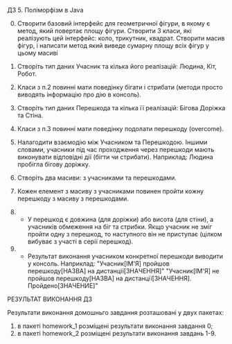 ДЗ 5. Поліморфізм в Java

0. Створити базовий інтерфейс для геометричної фігури, в якому є метод, який повертає площу фігури.
Створити 3 класи, які реалізують цей інтерфейс: коло, трикутник, квадрат.
Створити масив фігур, і написати метод який виведе сумарну площу всіх фігур у цьому масиві

1. Створіть тип даних Учасник та кілька його реалізацій: Людина, Кіт, Робот.
2. Класи з п.2 повинні мати поведінку бігати і стрибати (методи просто виводять інформацію про дію в консоль).
3. Створіть тип даних Перешкода та кілька її реалізацій: Бігова Доріжка та Стіна.
4. Класи з п.3 повинні мати поведінку подолати перешкоду (overcome).
5. Налагодити взаємодію між Учасником та Перешкодою.
Іншими словами, учасники під час проходження через перешкоди мають виконувати відповідні дії (бігти чи стрибати).
Наприклад: Людина пробігла бігову доріжку.
6. Створіть два масиви: з учасниками та перешкодами.
7. Кожен елемент з масиву з учасниками повинен пройти кожну перешкоду з масиву з перешкодами.
8. * У перешкод є довжина (для доріжки) або висота (для стіни), а учасників обмеження на біг та стрибки.
Якщо учасник не зміг пройти одну з перешкод, то наступного він не приступає (цілком вибуває з участі в серії перешкод).
9. * Результат виконання учасником конкретної перешкоди виводити у консоль. Наприклад: "Учасник[ІМ'Я] пройшов перешкоду[НАЗВА] на дистанції[ЗНАЧЕННЯ]"
"Учасник[ІМ'Я] не пройшов перешкоду[НАЗВА] на дистанції[ЗНАЧЕННЯ]. Пройдено[ЗНАЧЕНИЕ]"

     
РЕЗУЛЬТАТ ВИКОНАННЯ ДЗ

Результати виконання домошньго завдання розташовані у двух пакетах:
1. в пакеті homework_1 розміщені результати виконання завдання 0;
2. в пакеті homework_2 розміщені результати виконання завдань 1-9.